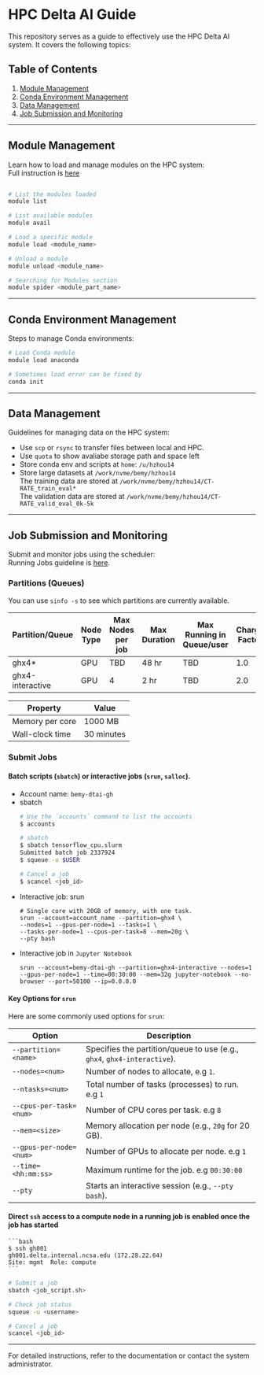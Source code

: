 # HPC Delta AI Guide

This repository serves as a guide to effectively use the HPC Delta AI system. It covers the following topics:

## Table of Contents
1. [Module Management](#module-management)
2. [Conda Environment Management](#conda-environment-management)
3. [Data Management](#data-management)
4. [Job Submission and Monitoring](#job-submission-and-monitoring)

---

## Module Management
Learn how to load and manage modules on the HPC system:  
Full instruction is [here](https://lmod.readthedocs.io/en/latest/010_user.html)
```bash

# List the modules loaded
module list

# List available modules
module avail

# Load a specific module
module load <module_name>

# Unload a module
module unload <module_name>

# Searching for Modules section
module spider <module_part_name>
```

---

## Conda Environment Management
Steps to manage Conda environments:
```bash
# Load Conda module
module load anaconda

# Sometimes load error can be fixed by
conda init
```

---

## Data Management
Guidelines for managing data on the HPC system:
- Use `scp` or `rsync` to transfer files between local and HPC.
- Use `quota` to show avaliabe storage path and space left 
- Store conda env and scripts at `home`: `/u/hzhou14`
- Store large datasets at `/work/nvme/bemy/hzhou14`  
    The training data are stored at `/work/nvme/bemy/hzhou14/CT-RATE_train_eval*`  
    The validation data are stored at `/work/nvme/bemy/hzhou14/CT-RATE_valid_eval_0k-5k`


---

## Job Submission and Monitoring
Submit and monitor jobs using the scheduler:  
Running Jobs guideline is [here](https://docs.ncsa.illinois.edu/systems/deltaai/en/latest/user-guide/running-jobs.html).

### Partitions (Queues)

You can use `sinfo -s` to see which partitions are currently available.

| Partition/Queue      | Node Type | Max Nodes per job | Max Duration | Max Running in Queue/user | Charge Factor |
|-----------------------|-----------|-------------------|--------------|---------------------------|---------------|
| ghx4*                | GPU       | TBD               | 48 hr        | TBD                       | 1.0           |
| ghx4-interactive     | GPU       | 4                 | 2 hr         | TBD                       | 2.0           |

| Property         | Value       |
|-------------------|-------------|
| Memory per core   | 1000 MB     |
| Wall-clock time   | 30 minutes  |

### Submit Jobs
#### Batch scripts (`sbatch`) or interactive jobs (`srun`, `salloc`).
- Account name: `bemy-dtai-gh`
- sbatch
    ```bash
    # Use the `accounts` command to list the accounts
    $ accounts

    # sbatch
    $ sbatch tensorflow_cpu.slurm
    Submitted batch job 2337924
    $ squeue -u $USER

    # Cancel a job
    $ scancel <job_id>
    ```
- Interactive job: srun
    ```
    # Single core with 20GB of memory, with one task.
    srun --account=account_name --partition=ghx4 \
    --nodes=1 --gpus-per-node=1 --tasks=1 \
    --tasks-per-node=1 --cpus-per-task=8 --mem=20g \
    --pty bash
    ```
- Interactive job in `Jupyter Notebook`
    ```
    srun --account=bemy-dtai-gh --partition=ghx4-interactive --nodes=1 --gpus-per-node=1 --time=00:30:00 --mem=32g jupyter-notebook --no-browser --port=50100 --ip=0.0.0.0
    ```

#### Key Options for `srun`

Here are some commonly used options for `srun`:

| Option                  | Description                                                             |
|-------------------------|-------------------------------------------------------------------------|
| `--partition=<name>`    | Specifies the partition/queue to use (e.g., `ghx4`, `ghx4-interactive`). |
| `--nodes=<num>`         | Number of nodes to allocate, e.g `1`.                                            |
| `--ntasks=<num>`        | Total number of tasks (processes) to run. e.g `1`                               |
| `--cpus-per-task=<num>` | Number of CPU cores per task. e.g `8`                                          |
| `--mem=<size>`          | Memory allocation per node (e.g., `20g` for 20 GB).                     |
| `--gpus-per-node=<num>`      | Number of GPUs to allocate per node. e.g `1`                                   |
| `--time=<hh:mm:ss>`     | Maximum runtime for the job.  e.g `00:30:00`                                          |
| `--pty`                 | Starts an interactive session (e.g., `--pty bash`).                     |

#### Direct `ssh` access to a compute node in a running job is enabled once the job has started
    ```bash
    $ ssh gh001
    gh001.delta.internal.ncsa.edu (172.28.22.64)
    Site: mgmt  Role: compute
    ```

```bash
# Submit a job
sbatch <job_script.sh>

# Check job status
squeue -u <username>

# Cancel a job
scancel <job_id>
```

---

For detailed instructions, refer to the documentation or contact the system administrator.